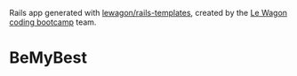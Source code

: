 Rails app generated with [lewagon/rails-templates](https://github.com/lewagon/rails-templates), created by the [Le Wagon coding bootcamp](https://www.lewagon.com) team.
# BeMyBest
